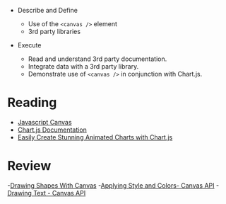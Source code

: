 - Describe and Define
  - Use of the `<canvas />` element
  - 3rd party libraries

- Execute
  - Read and understand 3rd party documentation.
  - Integrate data with a 3rd party library.
  - Demonstrate use of `<canvas />` in conjunction with Chart.js.

# Reading

- [Javascript Canvas](https://www.javascripttutorial.net/web-apis/javascript-canvas/)
- [Chart.js Documentation](https://www.chartjs.org/docs/latest/)
- [Easily Create Stunning Animated Charts with Chart.js](https://www.webdesignerdepot.com/2013/11/easily-create-stunning-animated-charts-with-chart-js/)

# Review

-[Drawing Shapes With Canvas](https://developer.mozilla.org/en-US/docs/Web/API/Canvas_API/Tutorial/Drawing_shapes)
-[Applying Style and Colors- Canvas API](https://developer.mozilla.org/en-US/docs/Web/API/Canvas_API/Tutorial/Applying_styles_and_colors)
-[Drawing Text - Canvas API](https://developer.mozilla.org/en-US/docs/Web/API/Canvas_API/Tutorial/Drawing_text)
